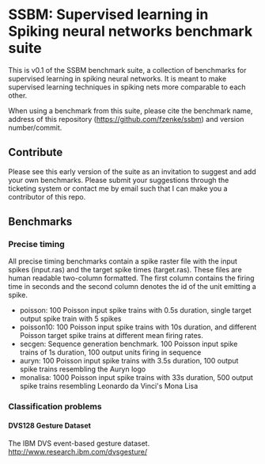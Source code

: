 # SSBM: Supervised learning in Spiking neural networks benchmark suite

This is v0.1 of the SSBM benchmark suite, a collection of benchmarks for
supervised learning in spiking neural networks. It is meant to make supervised
learning techniques in spiking nets more comparable to each other.

When using a benchmark from this suite, please cite the benchmark name, address
of this repository (https://github.com/fzenke/ssbm) and version number/commit.


## Contribute 

Please see this early version of the suite as an invitation to suggest and add
your own benchmarks. Please submit your suggestions through the ticketing
system or contact me by email such that I can make you a contributor of this 
repo.


## Benchmarks 

### Precise timing 

All precise timing benchmarks contain a spike raster file with the input spikes
(input.ras) and the target spike times (target.ras). These files are human
readable two-column formatted. The first column contains the firing time in
seconds and the second column denotes the id of the unit emitting a spike.

* poisson: 100 Poisson input spike trains with 0.5s duration, single target
  output spike train with 5 spikes
* poisson10: 100 Poisson input spike trains with 10s duration, and different
  Poisson target spike trains at different mean firing rates.
* secgen: Sequence generation benchmark. 100 Poisson input spike trains of 1s
  duration, 100 output units firing in sequence
* auryn: 100 Poisson input spike trains with 3.5s duration, 100 output spike
  trains resembling the Auryn logo
* monalisa: 1000 Poisson input spike trains with 33s duration, 500 output spike
  trains resembling Leonardo da Vinci's Mona Lisa


### Classification problems

#### DVS128 Gesture Dataset 

The IBM DVS event-based gesture dataset. 
http://www.research.ibm.com/dvsgesture/

